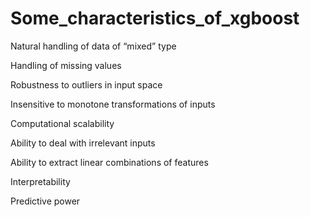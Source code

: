 # Some_characteristics_of_xgboost

Natural handling of data of “mixed” type

Handling of missing values

Robustness to outliers in input space

Insensitive to monotone transformations of inputs

Computational scalability

Ability to deal with irrelevant inputs

Ability to extract linear combinations of features

Interpretability 

Predictive power




